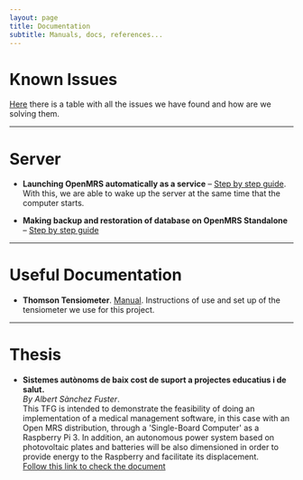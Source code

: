 ```yaml
---
layout: page
title: Documentation
subtitle: Manuals, docs, references...
---
```


# Known Issues

[Here](https://docs.google.com/spreadsheets/d/1RbZAtD-T_CTOZewnHfwPDXLW8bAy1uB9Ph_4KPlO2Wc/edit?usp=sharing) there is a table with all the issues we have found and how are we solving them.

---

# Server

* **Launching OpenMRS automatically as a service** – [Step  by step guide](https://wiki.openmrs.org/display/docs/Launching+OpenMRS+automatically+as+a+service).  
With this, we are able to wake up the server at the same time that the computer starts.

* **Making backup and restoration of database on OpenMRS Standalone** – [Step by step guide](https://wiki.openmrs.org/display/docs/Making+backup+and+restoration+of+database+on+OpenMRS+Standalone)

---

# Useful Documentation

* **Thomson Tensiometer**. [Manual](https://drive.google.com/drive/u/0/folders/1TbAoJZAYB405jfl9IBRvJkO4QCs9SED8). Instructions of use and set up of the tensiometer we use for this project.

---

# Thesis

* **Sistemes autònoms de baix cost de suport a projectes educatius i de salut.**  
_By Albert Sànchez Fuster_.  
This TFG is intended to demonstrate the feasibility of doing an implementation of a medical
management software, in this case with an Open MRS distribution, through a 'Single-Board Computer' as a Raspberry Pi 3. In addition, an autonomous power system based on photovoltaic plates and batteries will be also dimensioned in order to provide energy to the Raspberry and facilitate its displacement.  
[Follow this link to check the document](https://drive.google.com/open?id=1b_ZEKMHCVC6q4kkD5gAIJcRQioz4sE0X)
